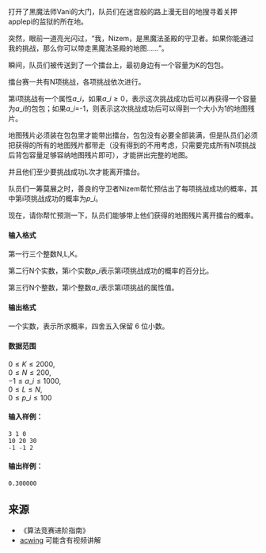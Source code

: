打开了黑魔法师Vani的大门，队员们在迷宫般的路上漫无目的地搜寻着关押applepi的监狱的所在地。

突然，眼前一道亮光闪过，“我，Nizem，是黑魔法圣殿的守卫者。如果你能通过我的挑战，那么你可以带走黑魔法圣殿的地图……”。

瞬间，队员们被传送到了一个擂台上，最初身边有一个容量为K的包包。

擂台赛一共有N项挑战，各项挑战依次进行。

第i项挑战有一个属性$a\_i$，如果$a\_i \ge 0$，表示这次挑战成功后可以再获得一个容量为$a\_i$的包包；如果$a\_i$=-1，则表示这次挑战成功后可以得到一个大小为1的地图残片。

地图残片必须装在包包里才能带出擂台，包包没有必要全部装满，但是队员们必须把获得的所有的地图残片都带走（没有得到的不用考虑，只需要完成所有N项挑战后背包容量足够容纳地图残片即可），才能拼出完整的地图。

并且他们至少要挑战成功L次才能离开擂台。

队员们一筹莫展之时，善良的守卫者Nizem帮忙预估出了每项挑战成功的概率，其中第i项挑战成功的概率为$p\_i%$。

现在，请你帮忙预测一下，队员们能够带上他们获得的地图残片离开擂台的概率。

#### 输入格式

第一行三个整数N,L,K。

第二行N个实数，第i个实数$p\_i$表示第i项挑战成功的概率的百分比。

第三行N个整数，第i个整数$a\_i$表示第i项挑战的属性值。

#### 输出格式

一个实数，表示所求概率，四舍五入保留 6 位小数。

#### 数据范围

$0 \le K \le 2000$,  
$0 \le N \le 200$,  
$-1 \le a\_i \le 1000$,  
$0 \le L \le N$,  
$0 \le p\_i \le 100$

#### 输入样例：

```
3 1 0
10 20 30
-1 -1 2
```

#### 输出样例：

```
0.300000
```

## 来源 
- 《算法竞赛进阶指南》
- [acwing](https://www.acwing.com/problem/content/234/) 可能含有视频讲解